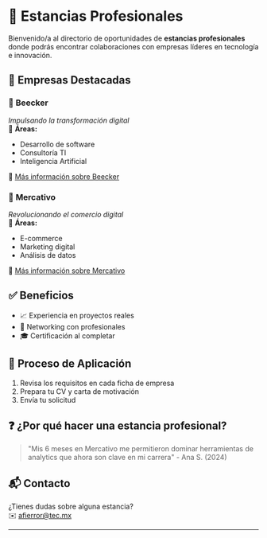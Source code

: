 # 🏢 Estancias Profesionales  

Bienvenido/a al directorio de oportunidades de **estancias profesionales** donde podrás encontrar colaboraciones con empresas líderes en tecnología e innovación.  

## 🌟 Empresas Destacadas  

### 🐝 **Beecker**  
_Impulsando la transformación digital_  
📌 **Áreas:**  
- Desarrollo de software  
- Consultoría TI  
- Inteligencia Artificial  

🔗 [Más información sobre Beecker](enlaces/beecker.md)  

### 🛒 **Mercativo**  
_Revolucionando el comercio digital_  
📌 **Áreas:**  
- E-commerce  
- Marketing digital  
- Análisis de datos  

🔗 [Más información sobre Mercativo](enlaces/mercativo.md)  


## ✅ Beneficios  
- 📈 Experiencia en proyectos reales  
- 🤝 Networking con profesionales  
- 🎓 Certificación al completar  

## 📅 Proceso de Aplicación  
1. Revisa los requisitos en cada ficha de empresa  
2. Prepara tu CV y carta de motivación  
3. Envía tu solicitud 

## ❓ ¿Por qué hacer una estancia profesional?  
> "Mis 6 meses en Mercativo me permitieron dominar herramientas de analytics que ahora son clave en mi carrera" - Ana S. (2024)  

## 📬 Contacto  
¿Tienes dudas sobre alguna estancia?  
✉️ [afierror@tec.mx](mailto:afierror@tec.mx)  

---

